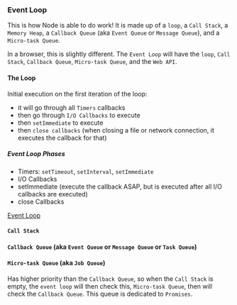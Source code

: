 ### Event Loop

This is how Node is able to do work!  It is made up of a `loop`, a `Call Stack`, a `Memory Heap`, a `Callback Queue` (aka `Event Queue` or `Message Queue`), and a `Micro-task Queue`.

In a browser, this is slightly different.  The `Event Loop` will have the `loop`, `Call Stack`, `Callback Queue`, `Micro-task Queue`, and the `Web API`.

#### The Loop
Initial execution on the first iteration of the loop:
- it will go through all `Timers` callbacks
- then go through `I/O Callbacks` to execute
- then `setImmediate` to execute
- then `close callbacks` (when closing a file or network connection, it executes the callback for that)

##### Event Loop Phases
- Timers: `setTimeout`, `setInterval`, `setImmediate`
- I/O Callbacks
- setImmediate (execute the callback ASAP, but is executed after all I/O callbacks are executed)
- close Callbacks

[Event Loop](https://nodejs.org/en/learn/asynchronous-work/event-loop-timers-and-nexttick)


#### `Call Stack`


#### `Callback Queue` (aka `Event Queue` or `Message Queue` or `Task Queue`)


#### `Micro-task Queue` (aka `Job Queue`)
Has higher priority than the `Callback Queue`, so when the `Call Stack` is empty, the `event loop` will then check this, `Micro-task Queue`, then will check the `Callback Queue`.  This queue is dedicated to `Promises`.


